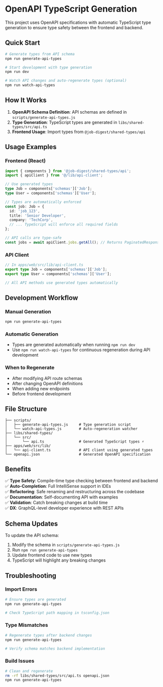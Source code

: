 # OpenAPI TypeScript Generation

This project uses OpenAPI specifications with automatic TypeScript type generation to ensure type safety between the frontend and backend.

## Quick Start

```bash
# Generate types from API schema
npm run generate-api-types

# Start development with type generation
npm run dev

# Watch API changes and auto-regenerate types (optional)
npm run watch-api-types
```

## How It Works

1. **OpenAPI Schema Definition**: API schemas are defined in `scripts/generate-api-types.js`
2. **Type Generation**: TypeScript types are generated in `libs/shared-types/src/api.ts`  
3. **Frontend Usage**: Import types from `@job-digest/shared-types/api`

## Usage Examples

### Frontend (React)
```typescript
import { components } from '@job-digest/shared-types/api';
import { apiClient } from '@/lib/api-client';

// Use generated types
type Job = components['schemas']['Job'];
type User = components['schemas']['User'];

// Types are automatically enforced
const job: Job = {
  id: 'job_123',
  title: 'Senior Developer',
  company: 'TechCorp',
  // ... TypeScript will enforce all required fields
};

// API calls are type-safe
const jobs = await apiClient.jobs.getAll(); // Returns PaginatedResponse<Job>
```

### API Client
```typescript
// In apps/web/src/lib/api-client.ts
export type Job = components['schemas']['Job'];
export type User = components['schemas']['User'];

// All API methods use generated types automatically
```

## Development Workflow

### Manual Generation
```bash
npm run generate-api-types
```

### Automatic Generation
- Types are generated automatically when running `npm run dev`
- Use `npm run watch-api-types` for continuous regeneration during API development

### When to Regenerate
- After modifying API route schemas
- After changing OpenAPI definitions
- When adding new endpoints
- Before frontend development

## File Structure

```
├── scripts/
│   ├── generate-api-types.js     # Type generation script
│   └── watch-api-types.js        # Auto-regeneration watcher
├── libs/shared-types/
│   └── src/
│       └── api.ts                # Generated TypeScript types ⚡
├── apps/web/src/lib/
│   └── api-client.ts             # API client using generated types
└── openapi.json                  # Generated OpenAPI specification
```

## Benefits

✅ **Type Safety**: Compile-time type checking between frontend and backend  
✅ **Auto-Completion**: Full IntelliSense support in IDEs  
✅ **Refactoring**: Safe renaming and restructuring across the codebase  
✅ **Documentation**: Self-documenting API with examples  
✅ **Validation**: Catch breaking changes at build time  
✅ **DX**: GraphQL-level developer experience with REST APIs  

## Schema Updates

To update the API schema:

1. Modify the schema in `scripts/generate-api-types.js`
2. Run `npm run generate-api-types`
3. Update frontend code to use new types
4. TypeScript will highlight any breaking changes

## Troubleshooting

### Import Errors
```bash
# Ensure types are generated
npm run generate-api-types

# Check TypeScript path mapping in tsconfig.json
```

### Type Mismatches
```bash
# Regenerate types after backend changes
npm run generate-api-types

# Verify schema matches backend implementation
```

### Build Issues
```bash
# Clean and regenerate
rm -rf libs/shared-types/src/api.ts openapi.json
npm run generate-api-types
```